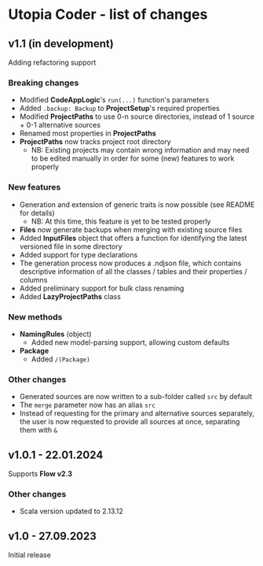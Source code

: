 # Utopia Coder - list of changes

## v1.1 (in development)
Adding refactoring support
### Breaking changes
- Modified **CodeAppLogic**'s `run(...)` function's parameters
- Added `.backup: Backup` to **ProjectSetup**'s required properties
- Modified **ProjectPaths** to use 0-n source directories, instead of 1 source + 0-1 alternative sources
- Renamed most properties in **ProjectPaths**
- **ProjectPaths** now tracks project root directory
  - NB: Existing projects may contain wrong information 
    and may need to be edited manually in order for some (new) features to work properly
### New features
- Generation and extension of generic traits is now possible (see README for details)
  - NB: At this time, this feature is yet to be tested properly
- **Files** now generate backups when merging with existing source files
- Added **InputFiles** object that offers a function for identifying the latest versioned file in some directory
- Added support for type declarations
- The generation process now produces a .ndjson file, which contains descriptive information of all the 
  classes / tables and their properties / columns
- Added preliminary support for bulk class renaming
- Added **LazyProjectPaths** class
### New methods
- **NamingRules** (object)
  - Added new model-parsing support, allowing custom defaults
- **Package**
  - Added `/(Package)`
### Other changes
- Generated sources are now written to a sub-folder called `src` by default
- The `merge` parameter now has an alias `src`
- Instead of requesting for the primary and alternative sources separately, 
  the user is now requested to provide all sources at once, separating them with `&`

## v1.0.1 - 22.01.2024
Supports **Flow v2.3**
### Other changes
- Scala version updated to 2.13.12

## v1.0 - 27.09.2023
Initial release
